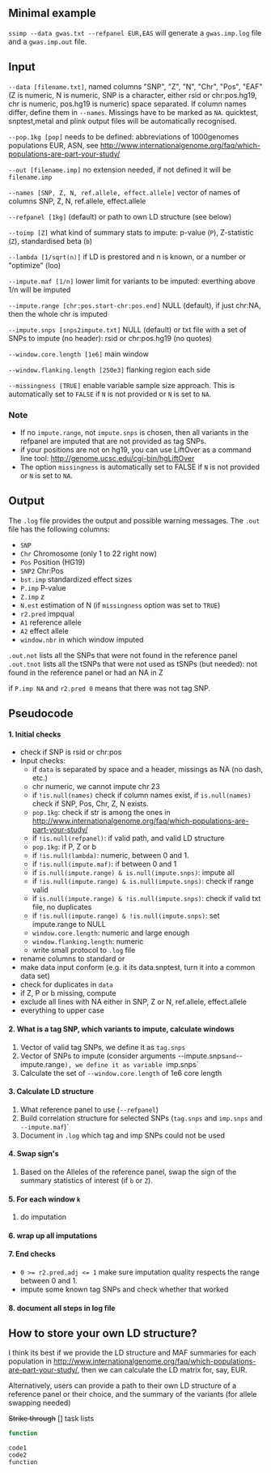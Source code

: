 
	
## Minimal example
`ssimp --data gwas.txt --refpanel EUR,EAS` will generate a `gwas.imp.log` file and a `gwas.imp.out` file.
	
	
	
	
	
	
	
	

## Input 
`--data [filename.txt]`, named columns "SNP", "Z", "N", "Chr", "Pos", "EAF" (Z is numeric, N is numeric, SNP is a character, either rsid or chr:pos.hg19, chr is numeric, pos.hg19 is numeric) space separated. If column names differ, define them in `--names`. Missings have to be marked as `NA`. quicktest, snptest,metal and plink output files will be automatically recognised.

`--pop.1kg [pop]` needs to be defined: abbreviations of 1000genomes populations EUR, ASN, see http://www.internationalgenome.org/faq/which-populations-are-part-your-study/

`--out [filename.imp]` no extension needed, if not defined it will be `filename.imp`

`--names [SNP, Z, N, ref.allele, effect.allele]` vector of names of columns SNP, Z, N, ref.allele, effect.allele

`--refpanel [1kg]` (default) or path to own LD structure (see below)

`--toimp [Z]` what kind of summary stats to impute: p-value (`P`), Z-statistic (`Z`), standardised beta (`b`)

`--lambda [1/sqrt(n)]` if LD is prestored and n is known, or a number or "optimize" (loo)

`--impute.maf [1/n]` lower limit for variants to be imputed: everthing above 1/n will be imputed

`--impute.range [chr:pos.start-chr:pos.end]` NULL (default), if just chr:NA, then the whole chr is imputed

`--impute.snps [snps2impute.txt]` NULL (default) or txt file with a set of SNPs to impute (no header): rsid or chr:pos.hg19 (no quotes)

`--window.core.length [1e6]` main window

`--window.flanking.length [250e3]` flanking region each side
		
`--missingness [TRUE]` enable variable sample size approach. This is automatically set to `FALSE` if `N` is not provided or `N` is set to `NA`.

### Note	
- If no `impute.range`, not `impute.snps` is chosen, then all variants in the refpanel are imputed that are not provided as tag SNPs.
- if your positions are not on hg19, you can use LiftOver as a command line tool: http://genome.ucsc.edu/cgi-bin/hgLiftOver
- The option `missingness` is automatically set to FALSE if `N` is not provided or `N` is set to `NA`.








## Output
The `.log` file provides the output and possible warning messages. The `.out` file has
the following columns:

- `SNP`
- `Chr` Chromosome (only 1 to 22 right now)
- `Pos` Position (HG19)
- `SNP2` Chr:Pos
- `bst.imp` standardized effect sizes
- `P.imp` P-value
- `Z.imp` z
- `N.est` estimation of N (if `missingness` option was set to `TRUE`)
- `r2.pred` impqual
- `A1` reference allele
- `A2` effect allele
- `window.nbr` in which window imputed

`.out.not` lists all the SNPs that were not found in the reference panel 
`.out.tnot` lists all the tSNPs that were not used as tSNPs (but needed): not found in the reference panel or had an NA in Z

if `P.imp NA` and `r2.pred 0` means that there was not tag SNP.

## Pseudocode

#### 1. Initial checks
- check if SNP is rsid or chr:pos
- Input checks: 
	* if `data` is separated by space and a header, missings as NA (no dash, etc.)
	* chr numeric, we cannot impute chr 23
	* if `!is.null(names)` check if column names exist, if `is.null(names)` check if SNP, Pos, Chr, Z, N exists.	
	* `pop.1kg`: check if str is among the ones in http://www.internationalgenome.org/faq/which-populations-are-part-your-study/
	* if `!is.null(refpanel)`: if valid path, and valid LD structure
	* `pop.1kg`: if P, Z or b
	* if `!is.null(lambda)`: numeric, between 0 and 1.
	* if `!is.null(impute.maf)`: if between 0 and 1 
	* if `is.null(impute.range) & is.null(impute.snps)`: impute all
	* if `!is.null(impute.range) & is.null(impute.snps)`: check if range valid
	* if `is.null(impute.range) & !is.null(impute.snps)`: check if valid txt file, no duplicates
	* if `!is.null(impute.range) & !is.null(impute.snps)`: set impute.range to NULL
	* `window.core.length`: numeric and large enough
	* `window.flanking.length`: numeric
	* write small protocol to `.log` file
- rename columns to standard or
- make data input conform (e.g. it its data.snptest, turn it into a common data set)
- check for duplicates in `data`
- if Z, P or b missing, compute
- exclude all lines with NA either in SNP, Z or N, ref.allele, effect.allele
- everything to upper case

#### 2. What is a tag SNP, which variants to impute, calculate windows
1. Vector of valid tag SNPs, we define it as `tag.snps`
2. Vector of SNPs to impute (consider arguments --impute.snps` and `--impute.range`), we define it as variable `imp.snps`
3. Calculate the set of `--window.core.length` of 1e6 core length

#### 3. Calculate LD structure
1. What reference panel to use (`--refpanel`)
2. Build correlation structure for selected SNPs (`tag.snps` and `imp.snps` and `--impute.maf`)`
3. Document in `.log` which tag and imp SNPs could not be used

#### 4. Swap sign's
1. Based on the Alleles of the reference panel, swap the sign of the summary statistics of interest (if `b` or `Z`).

#### 5. For each window `k`
1. do imputation


#### 6. wrap up all imputations

#### 7. End checks
- `0 >= r2.pred.adj <= 1` make sure imputation quality respects the range between 0 and 1.
- impute some known tag SNPs and check whether that worked

#### 8. document all steps in log file

## How to store your own LD structure?
I think its best if we provide the LD structure and MAF summaries for each population in http://www.internationalgenome.org/faq/which-populations-are-part-your-study/, then we can calculate the LD matrix for, say, EUR. 

Alternatively, users can provide a path to their own LD structure of a reference panel or their choice, and the summary of the variants (for allele swapping needed)











~~Strike through~~
[] task lists

```javascript
function
```

	code1
	code2
	function
